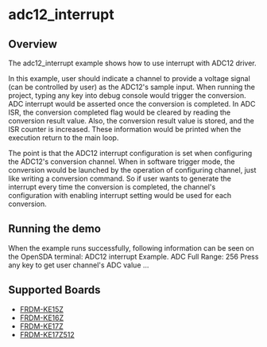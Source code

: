 # adc12_interrupt

## Overview

The adc12_interrupt example shows how to use interrupt with ADC12 driver.

In this example, user should indicate a channel to provide a voltage signal (can be controlled by user) as the ADC12's sample input.
When running the project, typing any key into debug console would trigger the conversion. ADC interrupt would be asserted once the conversion is completed. In ADC ISR, the conversion completed flag would be cleared by reading the conversion result value.
Also, the conversion result value is stored, and the ISR counter is increased. These information would be printed when the execution return to the main loop.

The point is that the ADC12 interrupt configuration is set when configuring the ADC12's conversion channel. When in software trigger mode, the conversion would be launched by the operation of configuring channel, just like writing a conversion command. So if user wants to generate the interrupt every time the conversion is completed, the channel's configuration with enabling interrupt setting would be used for each conversion.

## Running the demo
When the example runs successfully, following information can be seen on the OpenSDA terminal:
ADC12 interrupt Example.
ADC Full Range: 256
Press any key to get user channel's ADC value ...

## Supported Boards
- [FRDM-KE15Z](../../../_boards/frdmke15z/driver_examples/adc12/interrupt/example_board_readme.md)
- [FRDM-KE16Z](../../../_boards/frdmke16z/driver_examples/adc12/interrupt/example_board_readme.md)
- [FRDM-KE17Z](../../../_boards/frdmke17z/driver_examples/adc12/interrupt/example_board_readme.md)
- [FRDM-KE17Z512](../../../_boards/frdmke17z512/driver_examples/adc12/interrupt/example_board_readme.md)
